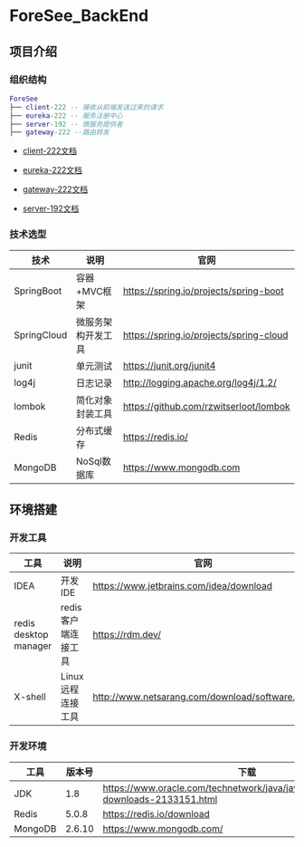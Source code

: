 # ForeSee_BackEnd

## 项目介绍

### 组织结构

```lua
ForeSee
├── client-222 -- 接收从前端发送过来的请求
├── eureka-222 -- 服务注册中心
├── server-192 -- 微服务提供者
├── gateway-222 --路由转发
```

- [client-222文档](./client-222/README.md)

- [eureka-222文档](./eureka-222/README.md)

- [gateway-222文档](./gateway-222/README.md)

- [server-192文档](./server-192/README.md)



### 技术选型

| 技术                 | 说明                | 官网                                                 |
| -------------------- | ------------------- | ---------------------------------------------------- |
| SpringBoot           | 容器+MVC框架       | https://spring.io/projects/spring-boot            |
| SpringCloud          | 微服务架构开发工具  | https://spring.io/projects/spring-cloud      |
| junit                | 单元测试            | https://junit.org/junit4           |
| log4j                | 日志记录            | http://logging.apache.org/log4j/1.2/       |
| lombok               | 简化对象封装工具    | https://github.com/rzwitserloot/lombok            |
| Redis                | 分布式缓存          | https://redis.io/                                    |
| MongoDB              | NoSql数据库         | https://www.mongodb.com                              |                                  |



## 环境搭建

### 开发工具

| 工具          | 说明                | 官网                                            |
| ------------- | ------------------- | ----------------------------------------------- |
| IDEA          | 开发IDE             | https://www.jetbrains.com/idea/download         |
| redis desktop manager | redis客户端连接工具 | https://rdm.dev/      |
| X-shell       | Linux远程连接工具   | http://www.netsarang.com/download/software.html |

### 开发环境

| 工具          | 版本号 | 下载                                                         |
| ------------- | ------ | ------------------------------------------------------------ |
| JDK           | 1.8    | https://www.oracle.com/technetwork/java/javase/downloads/jdk8-downloads-2133151.html |
| Redis         | 5.0.8   | https://redis.io/download                                    |
| MongoDB | 2.6.10 | https://www.mongodb.com/ |
